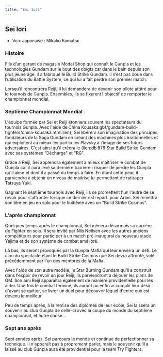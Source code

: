 ```yaml
---
title: "Sei Iori"
---
```


Sei Iori
--------





* Voix Japonaise : Mikako Komatsu


### Histoire


Fils d’un gérant de magasin Model Shop qui connaît le Gunpla et les technologies Gundam sur le bout des doigts car dans le bain depuis son plus jeune âge. Il a fabriqué le Build Strike Gundam. Il n’est pas doué dans l’utilisation du Battle System, ce qui lui a fait perdre son premier match.


Lorsqu'il rencontrera Reiji, il lui demandera de devenir son pilote attitré pour le tournois de Gunpla. Ensembles, ils se fixeront l'objectif de remporter le championnat mondial.


### Septième Championnat Mondial


L'équipe formée par Sei et Reiji étonnera souvent les spectateurs du tournois Gunpla. Avec l'aide de China Kousaka:gbf/gundam-build-fighters/china-kousaka.html:lien}, Sei libérera son imagination des principes fondateurs de la Saga Gundam en créant des machines plus irrationnelles et qui exploitent au mieux les particules Plavsky à l'image de ses futurs adversaires. C'est ainsi qu'il créera le {lien:db:876:Star Build Strike Gundam avec ses systèmes "Décharge" et "RG".


Grâce à Reiji, Sei apprendra également à mieux maitriser le combat de Gunpla car il aura levé sa dernière barrière : risquer de perdre les Gunpla qu'il aime et dont il a passé du temps à faire. En ôtant cette peur, il parviendra à obtenir un niveau de maitrise lui permettant de rattraper Tatsuya Yuki.


Gagnant le septième tournois avec Reiji, ils se promettent l'un l'autre de se revoir pour s'affronter lorsque ce dernier est reparti pour Arian. Sei remettra son titre en jeu en solo pour le huitième avec un "Build Strike Cosmos".


### L'après championnat


Quelques temps après le championnat, Sei mènera désormais sa carrière de Fighter en solo. Il sera invité par Nils Neilsen avec les autres anciens compétiteurs pour participer à un match pré-inaugural du nouveau stade Yajima et de son système de combat amélioré. 


Là bas, ils seront provoqués par la Gunpla Mafia qui leur enverra un défi. Le clou du spectacle étant le Build Strike Cosmos que Sei devra affronté, volé précédemment par l'un des membres de la Mafia. 


Avec l'aide de son autre modèle, le Star Burning Gundam qu'il a construit dans l'espoir de revoir un jour Reiji, ils parviendront à déjouer les plans de GM. Son ami Reiji apparaîtra également de manière providentielle pour les aider. Une fois le combat terminé, ils auront pu enfin accomplir leur désir d'avant se quitter, se livrer un duel pour découvrir lequel d'entre eux est devenu le meilleur. 


Peu de temps après, à la remise des diplômes de leur école, Sei laissera un souvenir au club Gunpla de celle-ci avec la coupe du monde du septième championnat, et autre chose... 


### Sept ans après


Sept années après, Sei parcours le monde et continue de perfectionner sa technique. Il n'apparaît pas à proprement parler, mais le souvenir qu'il a laissé au club Gunpla aura été providentiel pour la team Try Fighters. 


